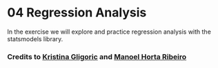 # 04 Regression Analysis

In the exercise we will explore and practice regression analysis with the statsmodels library.

### Credits to [Kristina Gligoric](https://kristinagligoric.github.io/) and [Manoel Horta Ribeiro](https://manoelhortaribeiro.github.io/)
